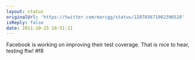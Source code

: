 ```yaml
---
layout: status
originalUrl: 'https://twitter.com/marcgg/status/128785671002390528'
isReply: false
date: 2011-10-25 10:51:11
---
```


Facebook is working on improving their test coverage. That is nice to hear, testing ftw! #f8
